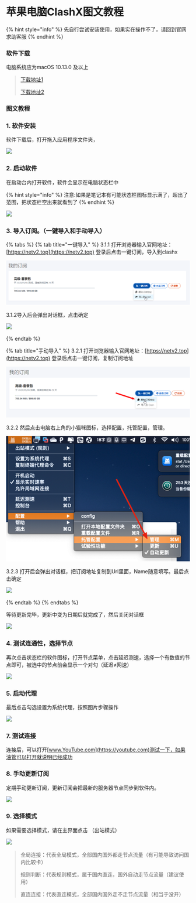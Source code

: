 # 苹果电脑ClashX图文教程

{% hint style="info" %}
先自行尝试安装使用，如果实在操作不了，请回到官网求助客服
{% endhint %}

### 软件下载

电脑系统应为macOS 10.13.0 及以上

> [下载地址1](http://110.42.178.197:8001/alibaba/Cross%20Firewalls/CLASH/ClashX%20\(pro\).dmg)
>
> [下载地址2](https://airnet.lanzoui.com/irt92q8ke8b)

### 图文教程

### 1. 软件安装

软件下载后，打开拖入应用程序文件夹，

![](../.gitbook/assets/xnip2021-02-28\_16-59-11.png)

### 2. 启动软件

在启动台内打开软件，软件会显示在电脑状态栏中

{% hint style="info" %}
注意:如果是笔记本有可能状态栏图标显示满了，超出了范围，把状态栏空出来就看到了
{% endhint %}

![](<../.gitbook/assets/xnip2021-02-28\_17-04-05 (1).png>)

### 3. 导入订阅。（一键导入和手动导入）

{% tabs %}
{% tab title="一键导入" %}
3.1.1 打开浏览器输入官网地址：[https://netv2.top](https://netv2.top) 登录后点击一键订阅，导入到clashx

![](../.gitbook/assets/aiiu8p.png)

3.1.2导入后会弹出对话框，点击确定

![](../.gitbook/assets/xnip2021-02-28\_17-14-36.png)




{% endtab %}

{% tab title="手动导入" %}
3.2.1 打开浏览器输入官网地址：[https://netv2.top](https://netv2.top) 登录后点击一键订阅，复制订阅地址

![](../.gitbook/assets/image-1-dd.png)

3.2.2 然后点击电脑右上角的小猫咪图标，选择配置，托管配置，管理。

![](../.gitbook/assets/image.png)



3.2.3 打开后会弹出对话框，把订阅地址复制到Url里面，Name随意填写。最后点击确定

![](../.gitbook/assets/xnip2021-02-28\_17-14-36.png)


{% endtab %}
{% endtabs %}

等待更新完毕，更新中变为日期后就完成了，然后关闭对话框

![](../.gitbook/assets/xnip2021-02-28\_17-17-21.png)

### 4. 测试连通性，选择节点

再次点击状态栏的软件图标，打开节点菜单，点击延迟测速，选择一个有数值的节点即可，被选中的节点前会显示一个对勾（延迟≠网速）

![](../.gitbook/assets/xnip2021-02-28\_17-22-48.png)

### 5. 启动代理

最后点击勾选设置为系统代理，按照图片步骤操作

![](../.gitbook/assets/xnip2021-02-28\_17-24-55.png)

### 7. 测试连接

连接后，可以打开[www.YouTube.com](https://youtube.com)测试一下，如果油管可以打开就说明已经成功

### 8. 手动更新订阅

定期手动更新订阅，更新订阅会把最新的服务器节点同步到软件内。

![](../.gitbook/assets/xnip2021-02-28\_17-27-31.png)

### 9. 选择模式

如果需要选择模式，请在主界面点击 （出站模式）

![](../.gitbook/assets/xnip2021-02-28\_17-30-13.png)

> 全局连接：代表全局模式，全部国内国外都走节点流量（有可能导致访问国内比较卡）
>
> 规则判断：代表规则模式，属于国内直连，国外自动走节点流量（建议使用）
>
> 直连连接：代表直连模式，全部国内国外走不走节点流量（相当于没开）
